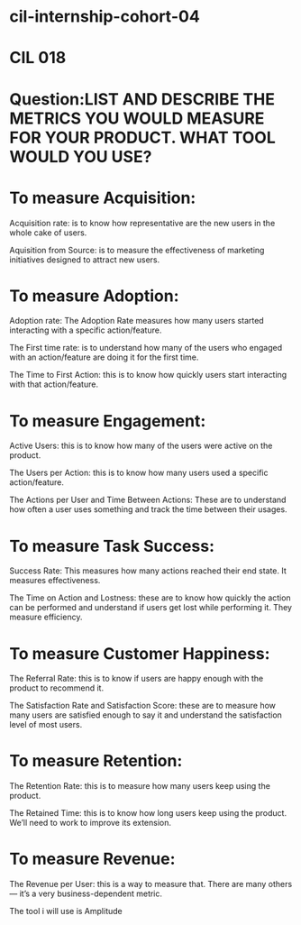 # cil-internship-cohort-04
# CIL 018

# Question:LIST AND DESCRIBE THE METRICS YOU WOULD MEASURE FOR YOUR PRODUCT. WHAT TOOL WOULD YOU USE?

# To measure Acquisition:

Acquisition rate: is to know how representative are the new users in the whole cake of users.

Aquisition from Source: is to measure the effectiveness of marketing initiatives designed to attract new users.

# To measure Adoption: 

Adoption rate: The Adoption Rate measures how many users started interacting with a specific action/feature.

The First time rate: is to understand how many of the users who engaged with an action/feature are doing it for the first time.

The Time to First Action: this is to know how quickly users start interacting with that action/feature.

# To measure Engagement: 

Active Users: this is to know how many of the users were active on the product.

The Users per Action: this is to know how many users used a specific action/feature.

The Actions per User and Time Between Actions: These are to understand how often a user uses something and track the time between their usages.

# To measure Task Success:

Success Rate: This measures how many actions reached their end state. It measures effectiveness.

The Time on Action and Lostness: these are to know how quickly the action can be performed and understand if users get lost while performing it. They measure efficiency.

# To measure Customer Happiness:

The Referral Rate: this is to know if users are happy enough with the product to recommend it.

The Satisfaction Rate and Satisfaction Score: these are to measure how many users are satisfied enough to say it and understand the satisfaction level of most users.

# To measure Retention:

The Retention Rate: this is to measure how many users keep using the product.

The Retained Time: this is to know how long users keep using the product. We’ll need to work to improve its extension.

# To measure Revenue:

The Revenue per User: this is a way to measure that. There are many others — it’s a very business-dependent metric.

The tool i will use is Amplitude

